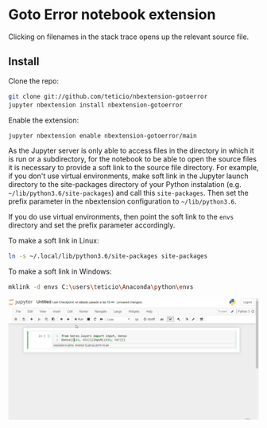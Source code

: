 # Goto Error notebook extension

Clicking on filenames in the stack trace opens up the relevant source file.

## Install

Clone the repo:

```bash
git clone git://github.com/teticio/nbextension-gotoerror
jupyter nbextension install nbextension-gotoerror
```

Enable the extension:

```bash
jupyter nbextension enable nbextension-gotoerror/main
```

As the Jupyter server is only able to access files in the directory in which it is run or a subdirectory, for the notebook to be able to open the source files it is necessary to provide a soft link to the source file directory. For example, if you don't use virtual environments, make soft link in the Jupyter launch directory to the site-packages directory of your Python instalation (e.g. ```~/lib/python3.6/site-packages```) and call this ```site-packages```. Then set the prefix parameter in the nbextension configuration to ```~/lib/python3.6```. 

If you do use virtual environments, then point the soft link to the ```envs``` directory and set the prefix parameter accordingly.

To make a soft link in Linux:

```bash
ln -s ~/.local/lib/python3.6/site-packages site-packages
```

To make a soft link in Windows:

```bash
mklink -d envs C:\users\teticio\Anaconda\python\envs
```

![demo](demo.gif)
